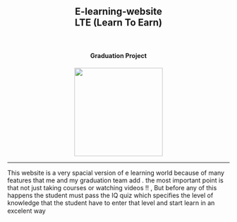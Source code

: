 <div id="header" align="center">
  <h2>E-learning-website <br>LTE (Learn To Earn)</h2><br><h4>Graduation Project</h4>
  <img src="https://media.giphy.com/media/PmAjqmm4beKervYzFr/giphy.gif" width="200"/>
  <hr></div>
<div>This website is a very spacial version of e learning world because of many features that me and my graduation team add .
the most important point is that not just taking courses or watching videos !! , But before any of this happens the student must pass the IQ quiz which specifies the level of knowledge that the student have to enter that level and start learn in an excelent way<img src="https://media.giphy.com/media/tf9jjMcO77YzV4YPwE/giphy.gif" width="15"/>
</div>  
